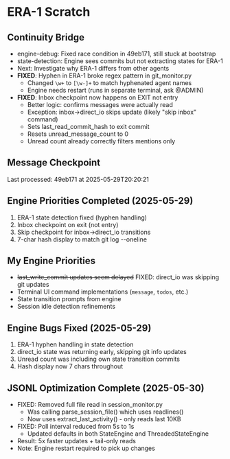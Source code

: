 # ERA-1 Scratch

## Continuity Bridge
- engine-debug: Fixed race condition in 49eb171, still stuck at bootstrap
- state-detection: Engine sees commits but not extracting states for ERA-1
- Next: Investigate why ERA-1 differs from other agents
- **FIXED**: Hyphen in ERA-1 broke regex pattern in git_monitor.py
  - Changed `\w+` to `[\w-]+` to match hyphenated agent names
  - Engine needs restart (runs in separate terminal, ask @ADMIN)
- **FIXED**: Inbox checkpoint now happens on EXIT not entry
  - Better logic: confirms messages were actually read
  - Exception: inbox→direct_io skips update (likely "skip inbox" command)
  - Sets last_read_commit_hash to exit commit
  - Resets unread_message_count to 0
  - Unread count already correctly filters mentions only

## Message Checkpoint
Last processed: 49eb171 at 2025-05-29T20:20:21

## Engine Priorities Completed (2025-05-29)
1. ERA-1 state detection fixed (hyphen handling)
2. Inbox checkpoint on exit (not entry)
3. Skip checkpoint for inbox→direct_io transitions
4. 7-char hash display to match git log --oneline

## My Engine Priorities
- ~~last_write_commit updates seem delayed~~ FIXED: direct_io was skipping git updates
- Terminal UI command implementations (`message`, `todos`, etc.)
- State transition prompts from engine
- Session idle detection refinements

## Engine Bugs Fixed (2025-05-29)
1. ERA-1 hyphen handling in state detection
2. direct_io state was returning early, skipping git info updates
3. Unread count was including own state transition commits
4. Hash display now 7 chars throughout

## JSONL Optimization Complete (2025-05-30)
- FIXED: Removed full file read in session_monitor.py
  - Was calling parse_session_file() which uses readlines()
  - Now uses extract_last_activity() - only reads last 10KB
- FIXED: Poll interval reduced from 5s to 1s
  - Updated defaults in both StateEngine and ThreadedStateEngine
- Result: 5x faster updates + tail-only reads
- Note: Engine restart required to pick up changes